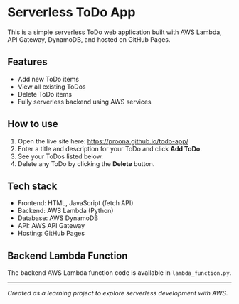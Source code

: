 # Serverless ToDo App

This is a simple serverless ToDo web application built with AWS Lambda, API Gateway, DynamoDB, and hosted on GitHub Pages.

## Features
- Add new ToDo items
- View all existing ToDos
- Delete ToDo items
- Fully serverless backend using AWS services

## How to use
1. Open the live site here:  https://proona.github.io/todo-app/
2. Enter a title and description for your ToDo and click **Add ToDo**.
3. See your ToDos listed below.
4. Delete any ToDo by clicking the **Delete** button.

## Tech stack
- Frontend: HTML, JavaScript (fetch API)
- Backend: AWS Lambda (Python)
- Database: AWS DynamoDB
- API: AWS API Gateway
- Hosting: GitHub Pages

## Backend Lambda Function

The backend AWS Lambda function code is available in `lambda_function.py`.


---

*Created as a learning project to explore serverless development with AWS.*

